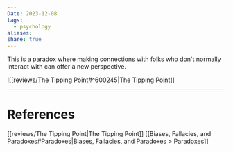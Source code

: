 ```yaml
---
Date: 2023-12-08
tags:
  - psychology
aliases: 
share: true
---
```


This is a paradox where making connections with folks who don't normally interact with can offer a new perspective. 

![[reviews/The Tipping Point#^600245|The Tipping Point]]

---
# References
[[reviews/The Tipping Point|The Tipping Point]]
[[Biases, Fallacies, and Paradoxes#Paradoxes|Biases, Fallacies, and Paradoxes > Paradoxes]]